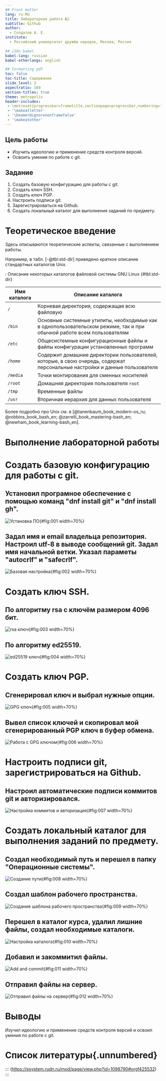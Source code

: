 ```yaml
---
## Front matter
lang: ru-RU
title: Лабораторная работа №2
subtitle: Github
author:
  - Солдатов А. Е.
institute:
  - Российский университет дружбы народов, Москва, Россия
  
## i18n babel
babel-lang: russian
babel-otherlangs: english

## Formatting pdf
toc: false
toc-title: Содержание
slide_level: 2
aspectratio: 169
section-titles: true
theme: metropolis
header-includes:
 - \metroset{progressbar=frametitle,sectionpage=progressbar,numbering=fraction}
 - '\makeatletter'
 - '\beamer@ignorenonframefalse'
 - '\makeatother'
---
```


## Цель работы

- Изучить идеологию и применение средств контроля версий.
- Освоить умения по работе с git.

## Задание

1. Создать базовую конфигурацию для работы с git.
2. Создать ключ SSH.
3. Создать ключ PGP.
4. Настроить подписи git.
5. Зарегистрироваться на Github.
6. Создать локальный каталог для выполнения заданий по предмету.


# Теоретическое введение

Здесь описываются теоретические аспекты, связанные с выполнением работы.

Например, в табл. [-@tbl:std-dir] приведено краткое описание стандартных каталогов Unix.

: Описание некоторых каталогов файловой системы GNU Linux {#tbl:std-dir}

| Имя каталога | Описание каталога                                                                                                          |
|--------------|----------------------------------------------------------------------------------------------------------------------------|
| `/`          | Корневая директория, содержащая всю файловую                                                                               |
| `/bin `      | Основные системные утилиты, необходимые как в однопользовательском режиме, так и при обычной работе всем пользователям     |
| `/etc`       | Общесистемные конфигурационные файлы и файлы конфигурации установленных программ                                           |
| `/home`      | Содержит домашние директории пользователей, которые, в свою очередь, содержат персональные настройки и данные пользователя |
| `/media`     | Точки монтирования для сменных носителей                                                                                   |
| `/root`      | Домашняя директория пользователя  `root`                                                                                   |
| `/tmp`       | Временные файлы                                                                                                            |
| `/usr`       | Вторичная иерархия для данных пользователя                                                                                 |

Более подробно про Unix см. в [@tanenbaum_book_modern-os_ru; @robbins_book_bash_en; @zarrelli_book_mastering-bash_en; @newham_book_learning-bash_en].

# Выполнение лабораторной работы

# Создать базовую конфигурацию для работы с git.

## Установил програмное обеспечение с помощью команд "dnf install git" и "dnf install gh".

![Установка ПО](image/1.png){#fig:001 width=70%}

## Задал имя и email владельца репозитория. Настроил utf-8 в выводе сообщений git. Задал имя начальной ветки. Указал параметы "autocrlf" и "safecrlf".

![Базовая настройка](image/2.png){#fig:002 width=70%}

# Создать ключ SSH.

## По алгоритму rsa с ключём размером 4096 бит.

![rsa ключ](image/3.png){#fig:003 width=70%}

## По алгоритму ed25519.

![ed25519 ключ](image/4.png){#fig:004 width=70%}

# Создать ключ PGP.

## Сгенерировал ключ и выбрал нужные опции.

![GPG ключ](image/5.png){#fig:005 width=70%}

## Вывел список ключей и скопировал мой сгенерированный PGP ключ в буфер обмена.

![Работа с GPG ключом](image/6.png){#fig:006 width=70%}

# Настроить подписи git, зарегистрироваться на Github.

## Настроил автоматические подписи коммитов git и авторизировался.

![Настройка коммитов и авторизация](image/7.png){#fig:007 width=70%}

# Создать локальный каталог для выполнения заданий по предмету.

## Создал необходимый путь и перешел в папку "Операционные системы".

![Создание пути](image/8.png){#fig:008 width=70%}

## Создал шаблон рабочего пространства.

![Создание шаблона рабочего пространства](image/9.png){#fig:009 width=70%}

## Перешел в каталог курса, удалил лишние файлы, создал необходимые каталоги.

![Настройка каталога](image/10.png){#fig:010 width=70%}

## Добавил и закоммитил файлы.

![Add and commit](image/11.png){#fig:011 width=70%}

## Отправил файлы на сервер.

![Отправил файлы на сервер](image/12.png){#fig:012 width=70%}

# Выводы

Изучил идеологию и применение средств контроля версий и освоил умения по работе с git.

# Список литературы{.unnumbered}

::: (https://esystem.rudn.ru/mod/page/view.php?id=1098790#orgf425532)
:::

